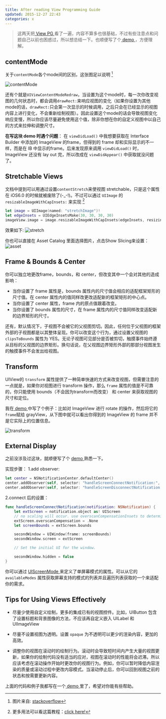 ```yaml
---
title: After reading View Programming Guide
updated: 2015-12-27 22:43
categories: x
---
```


> 这两天把<a href = "https://developer.apple.com/library/ios/documentation/WindowsViews/Conceptual/ViewPG_iPhoneOS/Introduction/Introduction.html#//apple_ref/doc/uid/TP40009503-CH1-SW2" target="_blank"> View PG </a>   看了一遍，内容不算多也很基础，不过有些注意点和问题自己以前也困惑过，所以想总结一下。也顺便写了个<a href = "https://github.com/atuooo/ExampleOfViewPG" target="_blank"> demo </a>，方便理解。

## contentMode
关于`contentMode`各个mode间的区别，这张图足以说明 [^1]

![contentMode](http://i4.tietuku.com/c8148247c644a2d4.png)

还有个就是`UIViewContentModeRedraw`，当设置为这个mode时，每一次你改变视图的几何状态时，都会调用`drawRect:`来响应视图的变化（如果你设置为其他mode的话，`drawRect:`只会第一次显示的时候调用，之后只会在已经显示的视图内容上进行变化，不会重新绘制视图）。因此设置这个mode的话会导致视图变化响应变慢，所以你应该尽量避免使用这个值，除非你想在你的自定义视图中以自己的方式来拉伸和调整尺寸。

**在写这块 demo 时遇个问题**：
在 `viewDidLoad()` 中我想要获取在 Interface Builder 中添加的 ImageView 的frame，但得到的 frame 却和实际显示的不一样，而是在 IB 中显示的frame。后来发现原来调用 `viewDidLoad()` 时，ImageView 还没有 lay out 完，所以改成在 `viewDidAppear()` 中获取就没问题了。

<div class="divider"></div>

## Stretchable Views
文档中提到可以用通过设置`contentStretch`来使视图 stretchable，只是这个属性在 iOS6.0 的时候就被废除了(-_-!)。不过可以通过 `UIImage` 的 `resizableImageWithCapInsets:` 来实现 [^2]

```swift
let image = UIImage(named: "stretchImage")!
let edgeInsets = UIEdgeInsetsMake(30, 30, 30, 30)
imageView.image = image.resizableImageWithCapInsets(edgeInsets, resizingMode: .Stretch)
```
效果如下:
![stretch](http://i4.tietuku.com/414739aa5d94043b.png)

你也可以直接在 Asset Catalog 里面选择图片，点击Show Slicing来设置：
![asset](http://i4.tietuku.com/f6a1333ab88cb648.png)

<div class="divider"></div>

## Frame & Bounds & Center 
你可以独立地更改frame，bounds，和 center，但改变其中一个会对其他的造成影响：
- 当你设置了 frame 属性是，bounds 属性内的尺寸值会相应的适配框架矩形的尺寸值。在 center 属性内的值同样改更改适配新的框架矩形的中心点。
- 当你设置了 center 属性，frame 内的原点值跟着改变。
- 当你设置了 bounds 属性的尺寸，在 frame 属性内的尺寸值同样改变适配新的边界矩形的尺寸。

还有，默认情况下，子视图不会被它的父视图剪切。因此，任何位于父视图的框架外部的子视图都是以其整体呈现。你可以改变这个行为，通过设置父视图的 `clipsToBounds` 属性为 YES。无论子视图可见部分是否被剪切，触摸事件始终遵从目标的父视图的边界矩形。换句话说，在父视图边界矩形外部的那部分视图发生的触摸事件不会发出给视图。

<div class="divider"></div>

## Transform 
UIView的 `transform` 属性提供了一种简单快速的方式来改变视图，但需要注意的一点就是，如果你对视图进行 transform 操作，那么 `frame` 属性的值是不可靠的，你只能使用 bounds（不会因为transform而改变） 和 center 来获取视图的尺寸和定位。

我在<a href = "https://github.com/atuooo/ExampleOfViewPG" target="_blank"> demo </a>中写了个例子：比如对 ImageView 进行 rotate 的操作，然后将它的`frame`赋给 grayView，从下图中就可以看出你得到的 ImageView 的 frame 并不是它实际上的位置信息。

![transform](http://i4.tietuku.com/038c2620cb633262.png)

<div class="divider"></div>

## External Display
之前没涉及过这块，就顺便写了个 <a href = "https://github.com/atuooo/ExampleOfViewPG" target="_blank"> demo </a> 熟悉一下。

实现步骤：
1.add observer:

```swift
let center = NSNotificationCenter.defaultCenter()
center.addObserver(self, selector: "handleScreenConnectNotification:", name: UIScreenDidConnectNotification, object: nil)
center.addObserver(self, selector: "handleScreenDisconnectNotification:", name: UIScreenDidDisconnectNotification, object: nil)

```

2.connect 后的设置：

```swift
func handleScreenConnectNotification(notification: NSNotification) {
    let extScreen = notification.object as! UIScreen
    // no scaling will occur. use overscanCompensationInsets to determine the necessary insets to avoid clipping    
    extScreen.overscanCompensation = .None 
    let screenBounds = extScreen.bounds

    secondWindow = UIWindow(frame: screenBounds)
    secondWindow.screen = extScreen

    // Set the initial UI for the window.

    secondWindow.hidden = false
}

```

你可以通过 <a href = "https://developer.apple.com/library/ios/documentation/UIKit/Reference/UIScreenMode_class/index.html#//apple_ref/occ/cl/UIScreenMode" target="_blank"> UIScreenMode </a>来定义了单屏幕模式的属性。可以从它的 `availableModes` 属性获取屏幕支持的模式的列表并且遍历列表获取的一个来适配你的需求。

<div class="divider"></div>

## Tips for Using Views Effectively

- 尽量少使用自定义绘制，更多的集成已有的视图控件。比如，UIButton 包含了设置标题和背景图像的方法，不应该再自定义嵌入 UILabel 和 UIImageView

- 尽量不设置视图为透明。设置 `opaque` 为不透明可以更少的渲染内容，更加的高效。

- 调整你的视图在滚动时的绘制行为。滚动时会导致短时间内产生大量的视图更新，如果你的绘制代码没有适当的应对，视图在滚动时的性能将会迟滞。所以应该考虑在滚动操作开始时更改你的视图行为。例如，你可以暂时降低内容渲染的质量或滚动过程中更改内容模式。当滚动停止后，你可以回到视图之前的状态和按需要更新内容。

<div class="divider"></div>

上面的代码和例子我都写在一个<a href = "https://github.com/atuooo/ExampleOfViewPG" target="_blank"> demo </a>里了，希望对你能有些帮助。 

[^1]:图片来自: <a href="http://stackoverflow.com/a/24671000" target="_blank">stackoverflow</a>
[^2]:更多用法可以看这篇教程：<a href="http://natashatherobot.com/ios-stretchable-button-uiedgeinsetsmake/" target="_blank">click here!</a>
